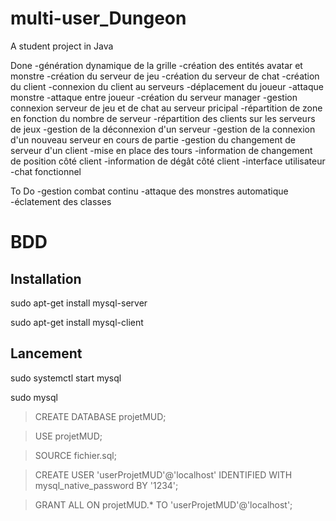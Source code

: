 # multi-user_Dungeon
A student project in Java

Done
    -génération dynamique de la grille
    -création des entités avatar et monstre
    -création du serveur de jeu
    -création du serveur de chat
    -création du client
    -connexion du client au serveurs
    -déplacement du joueur
    -attaque monstre
    -attaque entre joueur
    -création du serveur manager
    -gestion connexion serveur de jeu et de chat au serveur pricipal
    -répartition de zone en fonction du nombre de serveur
    -répartition des clients sur les serveurs de jeux
    -gestion de la déconnexion d'un serveur
    -gestion de la connexion d'un nouveau serveur en cours de partie
    -gestion du changement de serveur d'un client
    -mise en place des tours
    -information de changement de position côté client
    -information de dégât côté client
	-interface utilisateur
	-chat fonctionnel

To Do
	-gestion combat continu
    -attaque des monstres automatique
    -éclatement des classes

    
BDD
===

Installation
------------
sudo apt-get install mysql-server

sudo apt-get install mysql-client

Lancement
---------
sudo systemctl start mysql

sudo mysql

> CREATE DATABASE projetMUD;

> USE projetMUD;

> SOURCE fichier.sql;

> CREATE USER 'userProjetMUD'@'localhost' IDENTIFIED WITH mysql_native_password BY '1234';

> GRANT ALL ON projetMUD.* TO 'userProjetMUD'@'localhost';
